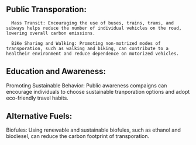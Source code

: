 ## Public Transporation:
      Mass Transit: Encouraging the use of buses, trains, trams, and subways helps reduce the number of individual vehicles on the road, lowering overall carbon emissions.

      BiKe Sharing and Walking: Promoting non-motrized modes of transporation, such as walking and biking, can contribute to a healtheir environment and reduce dependence on motorized vehicles.

## Education and Awareness:
  Promoting Sustainable Behavior: Public awareness compaigns can encourage individuals to choose sustainable tranporation options and adopt eco-friendly travel habits.

## Alternative Fuels:
  Biofules: Using renewable and sustainable biofules, such as ethanol and biodiesel, can reduce the carbon footprint of transporation.
